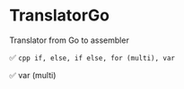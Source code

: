 # TranslatorGo
Translator from Go to assembler


:white_check_mark: ```cpp if, else, if else, for (multi), var ```

:white_check_mark: var (multi)

